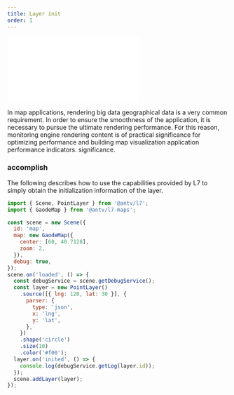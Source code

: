 ```yaml
---
title: Layer init
order: 1
---
```


<embed src="@/docs/api/common/style.md"></embed>

In map applications, rendering big data geographical data is a very common requirement. In order to ensure the smoothness of the application, it is necessary to pursue the ultimate rendering performance. For this reason, monitoring engine rendering content is of practical significance for optimizing performance and building map visualization application performance indicators. significance.

### accomplish

The following describes how to use the capabilities provided by L7 to simply obtain the initialization information of the layer.

```javascript
import { Scene, PointLayer } from '@antv/l7';
import { GaodeMap } from '@antv/l7-maps';

const scene = new Scene({
  id: 'map',
  map: new GaodeMap({
    center: [60, 40.7128],
    zoom: 2,
  }),
  debug: true,
});
scene.on('loaded', () => {
  const debugService = scene.getDebugService();
  const layer = new PointLayer()
    .source([{ lng: 120, lat: 30 }], {
      parser: {
        type: 'json',
        x: 'lng',
        y: 'lat',
      },
    })
    .shape('circle')
    .size(10)
    .color('#f00');
  layer.on('inited', () => {
    console.log(debugService.getLog(layer.id));
  });
  scene.addLayer(layer);
});
```

